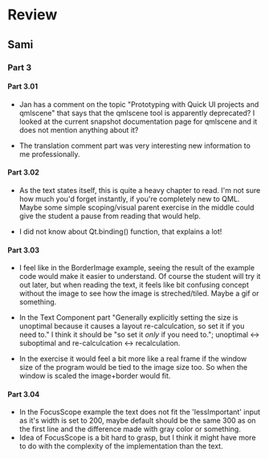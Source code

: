 # Review

## Sami

### Part 3 

#### Part 3.01

- Jan has a comment on the topic "Prototyping with Quick UI projects and qmlscene" that says that the qmlscene tool is apparently deprecated? I looked at the current snapshot documentation page for qmlscene and it does not mention anything about it?

- The translation comment part was very interesting new information to me professionally.

#### Part 3.02

- As the text states itself, this is quite a heavy chapter to read. I'm not sure how much you'd forget instantly, if you're completely new to QML. Maybe some simple scoping/visual parent exercise in the middle could give the student a pause from reading that would help.

- I did not know about Qt.binding() function, that explains a lot!

#### Part 3.03

- I feel like in the BorderImage example, seeing the result of the example code would make it easier to understand. Of course the student will try it out later, but when reading the text, it feels like bit confusing concept without the image to see how the image is streched/tiled. Maybe a gif or something.

- In the Text Component part "Generally explicitly setting the size is unoptimal because it causes a layout re-calculcation, so set it if you need to." I think it should be "so set it _only_ if you need to."; unoptimal <-> suboptimal and re-calculcation <-> recalculation. 

- In the exercise it would feel a bit more like a real frame if the window size of the program would be tied to the image size too. So when the window is scaled the image+border would fit.

#### Part 3.04

- In the FocusScope example the text does not fit the 'lessImportant' input as it's width is set to 200, maybe default should be the same 300 as on the first line and the difference made with gray color or something.
- Idea of FocusScope is a bit hard to grasp, but I think it might have more to do with the complexity of the implementation than the text. 
